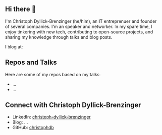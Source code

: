 ## Hi there 👋

I'm Christoph Dyllick-Brenzinger (he/him), an IT entreprenuer and founder of several companies. I'm an speaker and networker.
In my spare time, I enjoy tinkering with new tech, contributing to open-source projects, and sharing my knowledge through talks and blog posts.

I blog at: 

## Repos and Talks

Here are some of my repos based on my talks:

- ...
- ...

## Connect with Christoph Dyllick-Brenzinger

- LinkedIn: [christoph-dyllick-brenzinger](https://www.linkedin.com/in/christoph-dyllick-brenzinger/)
- Blog: ...
- GitHub: [christophdb](https://github.com/christophdb)


<!--
**christophdb/christophdb** is a ✨ _special_ ✨ repository because its `README.md` (this file) appears on your GitHub profile.

Here are some ideas to get you started:

- 🔭 I’m currently working on ...
- 🌱 I’m currently learning ...
- 👯 I’m looking to collaborate on ...
- 🤔 I’m looking for help with ...
- 💬 Ask me about ...
- 📫 How to reach me: ...
- 😄 Pronouns: ...
- ⚡ Fun fact: ...
-->
